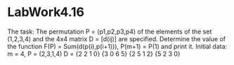 # LabWork4.16
The task:
The permutation P = (p1,p2,p3,p4) of the elements of the set (1,2,3,4) and the  4x4 matrix D = [d(ij)] are specified.
Determine the value of the function F(P) = Sum(d(p(i),p(i+1))), P(m+1) = P(1) and print it. 
Initial data: m = 4, 
P = (2,3,1,4) 
D = {2 2 1 0}
    {3 0 6 5}
    {2 5 1 2}
    {5 2 3 0}
